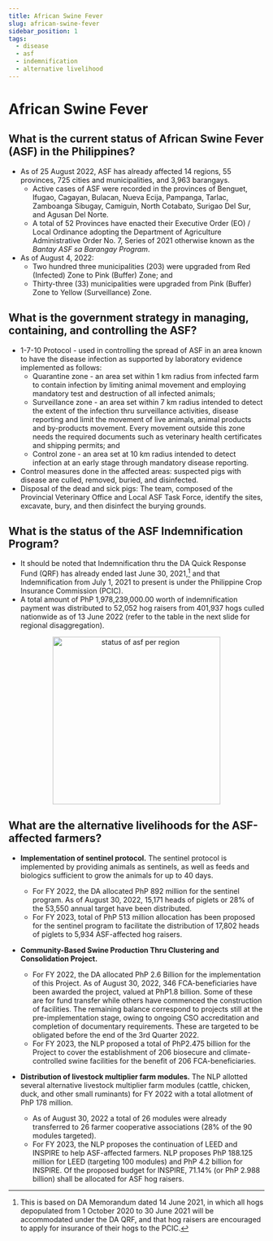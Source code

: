 ```yaml
---
title: African Swine Fever
slug: african-swine-fever
sidebar_position: 1
tags:
  - disease
  - asf
  - indemnification
  - alternative livelihood
---
```


# African Swine Fever

## What is the current status of African Swine Fever (ASF) in the Philippines?

- As of 25 August 2022, ASF has already affected 14 regions, 55 provinces, 725 cities and municipalities, and 3,963 barangays.
  - Active cases of ASF were recorded in the provinces of Benguet, Ifugao, Cagayan, Bulacan, Nueva Ecija, Pampanga, Tarlac, Zamboanga Sibugay, Camiguin, North Cotabato, Surigao Del Sur, and Agusan Del Norte.
  - A total of 52 Provinces have enacted their Executive Order (EO) / Local Ordinance adopting the Department of Agriculture Administrative Order No. 7, Series of 2021 otherwise known as the _Bantay ASF sa Barangay Program_.
- As of August 4, 2022:
  - Two hundred three municipalities (203) were upgraded from Red (Infected) Zone to Pink (Buffer) Zone; and
  - Thirty-three (33) municipalities were upgraded from Pink (Buffer) Zone to Yellow (Surveillance) Zone.

## What is the government strategy in managing, containing, and controlling the ASF?

- 1-7-10 Protocol - used in controlling the spread of ASF in an area known to have the disease infection as supported by laboratory evidence implemented as follows:
  - Quarantine zone - an area set within 1 km radius from infected farm to contain infection by limiting animal movement and employing mandatory test and destruction of all infected animals;
  - Surveillance zone - an area set within 7 km radius intended to detect the extent of the infection thru surveillance activities, disease reporting and limit the movement of live animals, animal products and by-products movement. Every movement outside this zone needs the required documents such as veterinary health certificates and shipping permits; and
  - Control zone - an area set at 10 km radius intended to detect infection at an early stage through mandatory disease reporting. 
- Control measures done in the affected areas: suspected pigs with disease are culled, removed, buried, and disinfected.
- Disposal of the dead and sick pigs: The team, composed of the Provincial Veterinary Office and Local ASF Task Force, identify the sites, excavate, bury, and then disinfect the burying grounds.

## What is the status of the ASF Indemnification Program?

- It should be noted that Indemnification thru the DA Quick Response Fund (QRF) has already ended last June 30, 2021,[^1] and that Indemnification from July 1, 2021 to present is under the Philippine Crop Insurance Commission (PCIC).
- A total amount of PhP 1,978,239,000.00 worth of indemnification payment was distributed to 52,052 hog raisers from 401,937 hogs culled nationwide as of 13 June 2022 (refer to the table in the next slide for regional disaggregation).

<p align="center">
<img width="330" alt="status of asf per region" src="https://user-images.githubusercontent.com/29625844/189459528-dafd5e5e-04e2-4a3f-a49d-e8ee56b06d1c.png">
</p>

## What are the alternative livelihoods for the ASF-affected farmers?

- __Implementation of sentinel protocol.__ The sentinel protocol is implemented by providing animals as sentinels, as well as feeds and biologics sufficient to grow the animals for up to 40 days. 
  - For FY 2022, the DA allocated PhP 892 million for the sentinel program. As of August 30, 2022, 15,171 heads of piglets or 28% of the 53,550 annual target have been distributed.
  - For FY 2023, total of PhP 513 million allocation has been proposed for the sentinel program to facilitate the distribution of 17,802 heads of piglets to 5,934 ASF-affected hog raisers.

- __Community-Based Swine Production Thru Clustering and Consolidation Project.__ 
  - For FY 2022, the DA allocated PhP 2.6 Billion for the implementation of this Project. As of August 30, 2022, 346 FCA-beneficiaries have been awarded the project, valued at PhP1.8 billion. Some of these are for fund transfer while others have commenced the construction of facilities. The remaining balance correspond to projects still at the pre-implementation stage, owing to ongoing CSO accreditation and completion of documentary requirements. These are targeted to be obligated before the end of the 3rd Quarter 2022.
  - For FY 2023, the NLP proposed a total of PhP2.475 billion for the Project to cover the establishment of 206 biosecure and climate-controlled swine facilities for the benefit of 206 FCA-beneficiaries. 

- __Distribution of livestock multiplier farm modules.__ The NLP allotted several alternative livestock multiplier farm modules (cattle, chicken, duck, and other small ruminants) for FY 2022 with a total allotment of PhP 178 million. 
  - As of August 30, 2022 a total of 26 modules were already transferred to 26 farmer cooperative associations (28% of the 90 modules targeted).
  - For FY 2023, the NLP proposes the continuation of LEED and INSPIRE to help ASF-affected farmers. NLP proposes PhP 188.125 million for LEED (targeting 100 modules) and PhP 4.2 billion for INSPIRE. Of the proposed budget for INSPIRE, 71.14% (or PhP 2.988 billion) shall be allocated for ASF hog raisers.


[^1]: This is based on DA Memorandum dated 14 June 2021, in which all hogs depopulated from 1 October 2020 to 30 June 2021 will be accommodated under the DA QRF, and that hog raisers are encouraged to apply for insurance of their hogs to the PCIC.
